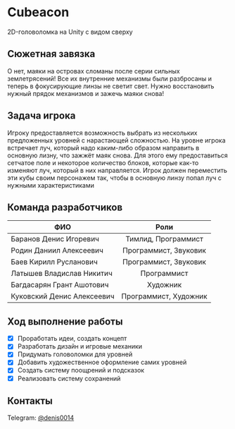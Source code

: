 # Cubeacon
2D-головоломка на Unity с видом сверху
## Сюжетная завязка
О нет, маяки на островах сломаны после серии сильных землетрясений! Все их внутренние механизмы были разбросаны и теперь в фокусирующие линзы не светит свет. Нужно восстановить нужный прядок механизмов и зажечь маяки снова!
## Задача игрока
Игроку предоставляется возможность выбрать из нескольких предложенных уровней с нарастающей сложностью. На уровне игрока встречает луч, который надо каким-либо образом направить в основную лизну, что зажжёт маяк снова. Для этого ему предоставиться сетчатое поле и некоторое количество блоков, которые как-то изменяют луч, который в них направляется. Игрок должен переместить эти кубы своим персонажем так, чтобы в основную линзу попал луч с нужными характеристиками
## Команда разработчиков
| ФИО | Роли |
| --- | :---: |
| Баранов Денис Игоревич | Тимлид, Программист |
| Родин Даниил Алексеевич | Программист, Звуковик |
| Баев Кирилл Русланович | Программист, Звуковик |
| Латышев Владислав Никитич | Программист |
| Багдасарян Грант Ашотович | Художник |
| Куковский Денис Алексеевич | Программист, Художник |
## Ход выполнение работы
- [x] Проработать идеи, создать концепт
- [x] Разработать дизайн и игровые механики
- [x] Придумать головоломки для уровней
- [x] Добавить художественное оформление самих уровней
- [x] Создать систему поощрений и подсказок
- [x] Реализовать систему сохранений
## Контакты
Telegram: [@denis0014](https://t.me/denis0014)
